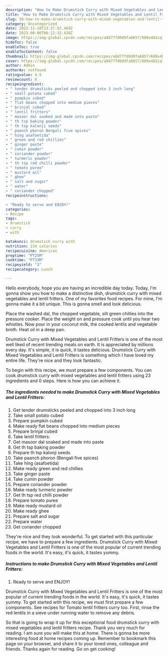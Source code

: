 ```yaml
---
description: "How to Make Drumstick Curry with Mixed Vegetables and Lentil Fritters the Delicious"
title: "How to Make Drumstick Curry with Mixed Vegetables and Lentil Fritters the Delicious"
slug: 58-how-to-make-drumstick-curry-with-mixed-vegetables-and-lentil-fritters-the-delicious
category: Uncategorized
date: 2022-11-10T13:37:52.469Z
date: 2023-06-06T06:12:33.428Z
image: https://img-global.cpcdn.com/recipes/a8d77fd0d9fa6857/680x482cq70/drumstick-curry-with-mixed-vegetables-and-lentil-fritters-recipe-main-photo.jpg
hideToc: false
enableToc: true
enableTocContent: false
thumbnail: https://img-global.cpcdn.com/recipes/a8d77fd0d9fa6857/680x482cq70/drumstick-curry-with-mixed-vegetables-and-lentil-fritters-recipe-main-photo.jpg
cover: https://img-global.cpcdn.com/recipes/a8d77fd0d9fa6857/680x482cq70/drumstick-curry-with-mixed-vegetables-and-lentil-fritters-recipe-main-photo.jpg
author: Admin
authorAv: notfound
ratingvalue: 4.5
reviewcount: 6
recipeingredient:
- " tender drumsticks peeled and chopped into 3 inch long"
- " small potato cubed"
- " pumpkin cubed"
- " flat beans chopped into medium pieces"
- " brinjal cubed"
- " lentil fritters"
- " masoor dal soaked and made into paste"
- " th tsp baking powder"
- " th tsp kalonji seeds"
- " paanch phoron Bengali five spices"
- " hing asafoetida"
- " green and red chillies"
- " ginger paste"
- " cumin powder"
- " coriander powder"
- " turmeric powder"
- " th tsp red chilli powder"
- " tomato puree"
- " mustard oil"
- " ghee"
- " salt and sugar"
- " water"
- " coriander chopped"
recipeinstructions:

- "Ready to serve and ENJOY!"
categories:
- Recipe
tags:
- drumstick
- curry
- with

katakunci: drumstick curry with 
nutrition: 234 calories
recipecuisine: American
preptime: "PT25M"
cooktime: "PT33M"
recipeyield: "3"
recipecategory: Lunch

---
```



Hello everybody, hope you are having an incredible day today. Today, I'm gonna show you how to make a distinctive dish, drumstick curry with mixed vegetables and lentil fritters. One of my favorites food recipes. For mine, I'm gonna make it a bit unique. This is gonna smell and look delicious.

Place the washed dal, the chopped vegetable, slit green chillies into the pressure cooker. Place the weight on and pressure cook until you hear two whistles. Now pour in your coconut milk, the cooked lentils and vegetable broth. Heat oil in a deep pan.

Drumstick Curry with Mixed Vegetables and Lentil Fritters is one of the most well liked of recent trending meals on earth. It is appreciated by millions every day. It's simple, it is quick, it tastes delicious. Drumstick Curry with Mixed Vegetables and Lentil Fritters is something which I have loved my entire life. They're nice and they look fantastic.


To begin with this recipe, we must prepare a few components. You can cook drumstick curry with mixed vegetables and lentil fritters using 23 ingredients and 0 steps. Here is how you can achieve it.

<!--inarticleads1-->

##### The ingredients needed to make Drumstick Curry with Mixed Vegetables and Lentil Fritters:

1. Get  tender drumsticks peeled and chopped into 3 inch long
1. Take  small potato cubed
1. Prepare  pumpkin cubed
1. Make ready  flat beans chopped into medium pieces
1. Prepare  brinjal cubed
1. Take  lentil fritters:
1. Get  masoor dal soaked and made into paste
1. Get  th tsp baking powder
1. Prepare  th tsp kalonji seeds
1. Take  paanch phoron (Bengali five spices)
1. Take  hing (asafoetida)
1. Make ready  green and red chillies
1. Take  ginger paste
1. Take  cumin powder
1. Prepare  coriander powder
1. Make ready  turmeric powder
1. Get  th tsp red chilli powder
1. Prepare  tomato puree
1. Make ready  mustard oil
1. Make ready  ghee
1. Prepare  salt and sugar
1. Prepare  water
1. Get  coriander chopped


They&#39;re nice and they look wonderful. To get started with this particular recipe, we have to prepare a few ingredients. Drumstick Curry with Mixed Vegetables and Lentil Fritters is one of the most popular of current trending foods in the world. It&#39;s easy, it&#39;s quick, it tastes yummy. 

<!--inarticleads2-->

##### Instructions to make Drumstick Curry with Mixed Vegetables and Lentil Fritters:


1. Ready to serve and ENJOY!

Drumstick Curry with Mixed Vegetables and Lentil Fritters is one of the most popular of current trending foods in the world. It&#39;s easy, it&#39;s quick, it tastes yummy. To get started with this recipe, we must first prepare a few components. See recipes for Tomato lentil fritters curry too. First, rinse the red lentils in a sieve under running water to remove any debris. 

So that is going to wrap it up for this exceptional food drumstick curry with mixed vegetables and lentil fritters recipe. Thank you very much for reading. I am sure you will make this at home. There is gonna be more interesting food at home recipes coming up. Remember to bookmark this page on your browser, and share it to your loved ones, colleague and friends. Thanks again for reading. Go on get cooking!
